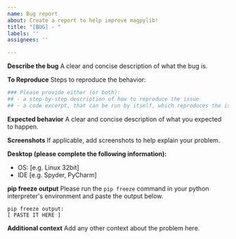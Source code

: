 ```yaml
---
name: Bug report
about: Create a report to help improve magpylib!
title: "[BUG] - "
labels: ''
assignees: ''

---
```


**Describe the bug**
A clear and concise description of what the bug is.

**To Reproduce**
Steps to reproduce the behavior:

```python
### Please provide either (or both):
## - a step-by-step description of how to reproduce the issue
## - a code excerpt, that can be run by itself, which reproduces the issue
```

**Expected behavior**
A clear and concise description of what you expected to happen.

**Screenshots**
If applicable, add screenshots to help explain your problem.

**Desktop (please complete the following information):**
 - OS: [e.g. Linux 32bit]
 - IDE [e.g. Spyder, PyCharm]

**pip freeze output**
Please run the `pip freeze` command in your python interpreter's environment and paste the output below.

```
pip freeze output:
[ PASTE IT HERE ] 
```

**Additional context**
Add any other context about the problem here.

